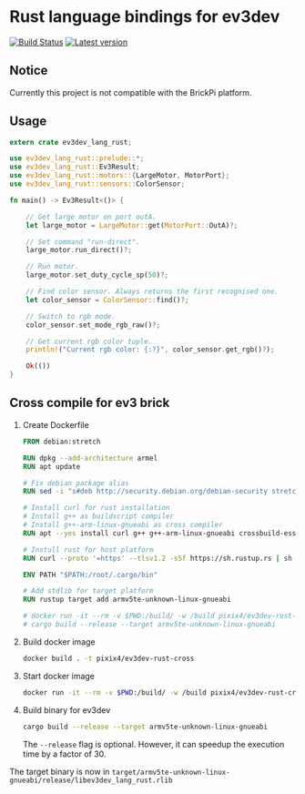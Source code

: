 # Rust language bindings for ev3dev

[![Build Status](https://travis-ci.org/pixix4/ev3dev-lang-rust.svg?branch=master)](https://travis-ci.org/pixix4/ev3dev-lang-rust)
[![Latest version](https://img.shields.io/crates/v/ev3dev-lang-rust.svg)](https://crates.io/crates/ev3dev-lang-rust)

## Notice

Currently this project is not compatible with the BrickPi platform.

## Usage

```rust
extern crate ev3dev_lang_rust;

use ev3dev_lang_rust::prelude::*;
use ev3dev_lang_rust::Ev3Result;
use ev3dev_lang_rust::motors::{LargeMotor, MotorPort};
use ev3dev_lang_rust::sensors::ColorSensor;

fn main() -> Ev3Result<()> {

    // Get large motor on port outA.
    let large_motor = LargeMotor::get(MotorPort::OutA)?;

    // Set command "run-direct".
    large_motor.run_direct()?;

    // Run motor.
    large_motor.set_duty_cycle_sp(50)?;

    // Find color sensor. Always returns the first recognised one.
    let color_sensor = ColorSensor::find()?;

    // Switch to rgb mode.
    color_sensor.set_mode_rgb_raw()?;

    // Get current rgb color tuple.
    println!("Current rgb color: {:?}", color_sensor.get_rgb()?);

    Ok(())
}
```

## Cross compile for ev3 brick

1. Create Dockerfile
    ```dockerfile
    FROM debian:stretch

    RUN dpkg --add-architecture armel
    RUN apt update

    # Fix debian package alias
    RUN sed -i "s#deb http://security.debian.org/debian-security stretch/updates main#deb http://deb.debian.org/debian-security stretch/updates main#g" /etc/apt/sources.list

    # Install curl for rust installation
    # Install g++ as buildscript compiler
    # Install g++-arm-linux-gnueabi as cross compiler
    RUN apt --yes install curl g++ g++-arm-linux-gnueabi crossbuild-essential-armel

    # Instull rust for host platform
    RUN curl --proto '=https' --tlsv1.2 -sSf https://sh.rustup.rs | sh -s -- -y

    ENV PATH "$PATH:/root/.cargo/bin"

    # Add stdlib for target platform
    RUN rustup target add armv5te-unknown-linux-gnueabi

    # docker run -it --rm -v $PWD:/build/ -w /build pixix4/ev3dev-rust-cross
    # cargo build --release --target armv5te-unknown-linux-gnueabi
    ```

2. Build docker image
    ```bash
    docker build . -t pixix4/ev3dev-rust-cross
    ```

3. Start docker image
    ```bash
    docker run -it --rm -v $PWD:/build/ -w /build pixix4/ev3dev-rust-cross
    ```

4. Build binary for ev3dev
    ```bash
    cargo build --release --target armv5te-unknown-linux-gnueabi
    ```
    The `--release` flag is optional. However, it can speedup the execution time by a factor of 30.

The target binary is now in `target/armv5te-unknown-linux-gnueabi/release/libev3dev_lang_rust.rlib`
